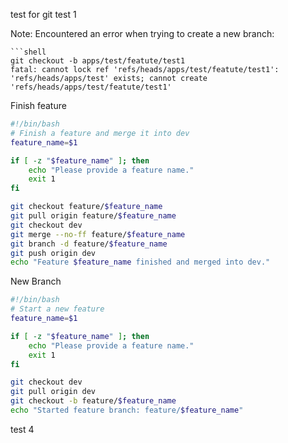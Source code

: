 test for git 
test 1

Note: Encountered an error when trying to create a new branch:
```
```shell
git checkout -b apps/test/featute/test1
fatal: cannot lock ref 'refs/heads/apps/test/featute/test1': 'refs/heads/apps/test' exists; cannot create 'refs/heads/apps/test/featute/test1'
```


Finish feature
```sh
#!/bin/bash
# Finish a feature and merge it into dev
feature_name=$1

if [ -z "$feature_name" ]; then
    echo "Please provide a feature name."
    exit 1
fi

git checkout feature/$feature_name
git pull origin feature/$feature_name
git checkout dev
git merge --no-ff feature/$feature_name
git branch -d feature/$feature_name
git push origin dev
echo "Feature $feature_name finished and merged into dev."
```

New Branch 

```sh
#!/bin/bash
# Start a new feature
feature_name=$1

if [ -z "$feature_name" ]; then
    echo "Please provide a feature name."
    exit 1
fi

git checkout dev
git pull origin dev
git checkout -b feature/$feature_name
echo "Started feature branch: feature/$feature_name"
```

test 4